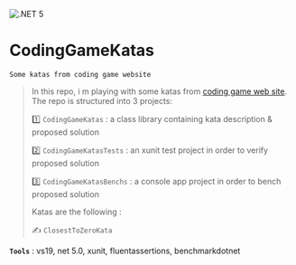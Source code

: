 ![.NET 5](https://github.com/aimenux/CodingGameKatas/workflows/.NET%205/badge.svg)

# CodingGameKatas
```
Some katas from coding game website
```

> In this repo, i m playing with some katas from [coding game web site](https://www.codingame.com/start). The repo is structured into 3 projects:
>
> :one: `CodingGameKatas` : a class library containing kata description & proposed solution
>
> :two: `CodingGameKatasTests` : an xunit test project in order to verify proposed solution
>
> :three: `CodingGameKatasBenchs` : a console app project in order to bench proposed solution
>
> Katas are the following :
>
> :writing_hand: `ClosestToZeroKata`

**`Tools`** : vs19, net 5.0, xunit, fluentassertions, benchmarkdotnet